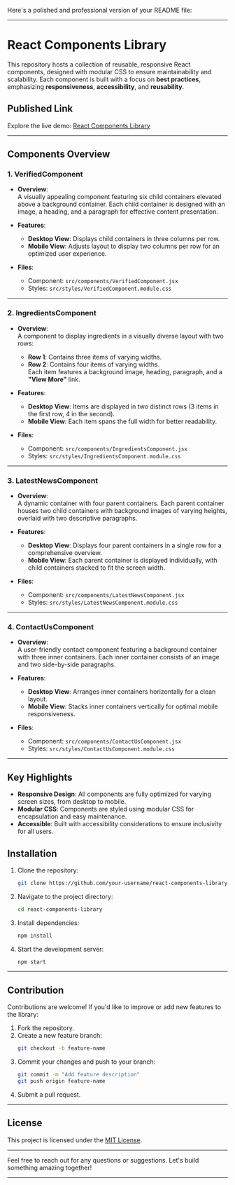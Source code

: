 Here's a polished and professional version of your README file:

---

# React Components Library

This repository hosts a collection of reusable, responsive React components, designed with modular CSS to ensure maintainability and scalability. Each component is built with a focus on **best practices**, emphasizing **responsiveness**, **accessibility**, and **reusability**.

## Published Link  
Explore the live demo: [React Components Library](https://elbrit007.netlify.app/)

---

## Components Overview  

### 1. **VerifiedComponent**  

- **Overview**:  
  A visually appealing component featuring six child containers elevated above a background container. Each child container is designed with an image, a heading, and a paragraph for effective content presentation.  

- **Features**:  
  - **Desktop View**: Displays child containers in three columns per row.  
  - **Mobile View**: Adjusts layout to display two columns per row for an optimized user experience.  

- **Files**:  
  - Component: `src/components/VerifiedComponent.jsx`  
  - Styles: `src/styles/VerifiedComponent.module.css`  

---

### 2. **IngredientsComponent**  

- **Overview**:  
  A component to display ingredients in a visually diverse layout with two rows:  
  - **Row 1**: Contains three items of varying widths.  
  - **Row 2**: Contains four items of varying widths.  
  Each item features a background image, heading, paragraph, and a **"View More"** link.  

- **Features**:  
  - **Desktop View**: Items are displayed in two distinct rows (3 items in the first row, 4 in the second).  
  - **Mobile View**: Each item spans the full width for better readability.  

- **Files**:  
  - Component: `src/components/IngredientsComponent.jsx`  
  - Styles: `src/styles/IngredientsComponent.module.css`  

---

### 3. **LatestNewsComponent**  

- **Overview**:  
  A dynamic container with four parent containers. Each parent container houses two child containers with background images of varying heights, overlaid with two descriptive paragraphs.  

- **Features**:  
  - **Desktop View**: Displays four parent containers in a single row for a comprehensive overview.  
  - **Mobile View**: Each parent container is displayed individually, with child containers stacked to fit the screen width.  

- **Files**:  
  - Component: `src/components/LatestNewsComponent.jsx`  
  - Styles: `src/styles/LatestNewsComponent.module.css`  

---

### 4. **ContactUsComponent**  

- **Overview**:  
  A user-friendly contact component featuring a background container with three inner containers. Each inner container consists of an image and two side-by-side paragraphs.  

- **Features**:  
  - **Desktop View**: Arranges inner containers horizontally for a clean layout.  
  - **Mobile View**: Stacks inner containers vertically for optimal mobile responsiveness.  

- **Files**:  
  - Component: `src/components/ContactUsComponent.jsx`  
  - Styles: `src/styles/ContactUsComponent.module.css`  

---

## Key Highlights  

- **Responsive Design**: All components are fully optimized for varying screen sizes, from desktop to mobile.  
- **Modular CSS**: Components are styled using modular CSS for encapsulation and easy maintenance.  
- **Accessible**: Built with accessibility considerations to ensure inclusivity for all users.  

## Installation  

1. Clone the repository:  
   ```bash  
   git clone https://github.com/your-username/react-components-library.git  
   ```  
2. Navigate to the project directory:  
   ```bash  
   cd react-components-library  
   ```  
3. Install dependencies:  
   ```bash  
   npm install  
   ```  
4. Start the development server:  
   ```bash  
   npm start  
   ```  

---

## Contribution  

Contributions are welcome! If you'd like to improve or add new features to the library:  
1. Fork the repository.  
2. Create a new feature branch:  
   ```bash  
   git checkout -b feature-name  
   ```  
3. Commit your changes and push to your branch:  
   ```bash  
   git commit -m "Add feature description"  
   git push origin feature-name  
   ```  
4. Submit a pull request.  

---

## License  

This project is licensed under the [MIT License](LICENSE).

---  

Feel free to reach out for any questions or suggestions. Let's build something amazing together!  

--- 

